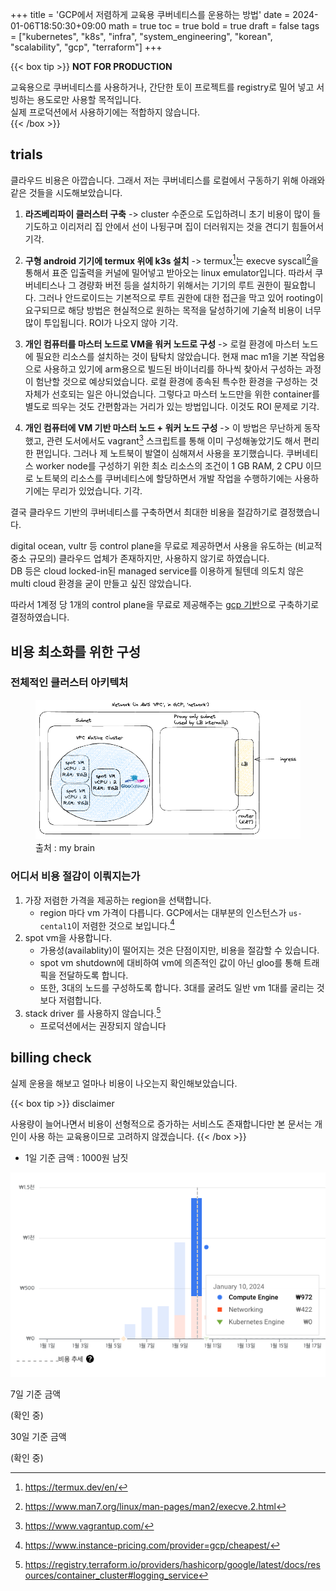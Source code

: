 +++
title = 'GCP에서 저렴하게 교육용 쿠버네티스를 운용하는 방법'
date = 2024-01-06T18:50:30+09:00
math = true
toc = true
bold = true
draft = false
tags = ["kubernetes", "k8s", "infra", "system_engineering", "korean", "scalability", "gcp", "terraform"]
+++

{{< box tip >}}
**NOT FOR PRODUCTION**

교육용으로 쿠버네티스를 사용하거나, 간단한 토이 프로젝트를 registry로 밀어 넣고 서빙하는 용도로만 사용할 목적입니다.  
실제 프로덕션에서 사용하기에는 적합하지 않습니다.  
{{< /box >}}

## trials

클라우드 비용은 아깝습니다. 그래서 저는 쿠버네티스를 로컬에서 구동하기 위해 아래와 같은 것들을 시도해보았습니다.

1. **라즈베리파이 클러스터 구축** -> cluster 수준으로 도입하려니 초기 비용이 많이 들기도하고 이리저리 집 안에서 선이 나뒹구며 집이 더러워지는 것을 견디기 힘들어서 기각.

2. **구형 android 기기에 termux 위에 k3s 설치** -> termux[^1]는 execve syscall[^2]을 통해서 표준 입출력을 커널에 밀어넣고 받아오는 linux emulator입니다. 따라서 쿠버네티스나 그 경량화 버전 등을 설치하기 위해서는 기기의 루트 권한이 필요합니다. 그러나 안드로이드는 기본적으로 루트 권한에 대한 접근을 막고 있어 rooting이 요구되므로 해당 방법은 현실적으로 원하는 목적을 달성하기에 기술적 비용이 너무 많이 투입됩니다. ROI가 나오지 않아 기각.

3. **개인 컴퓨터를 마스터 노드로 VM을 워커 노드로 구성** -> 로컬 환경에 마스터 노드에 필요한 리소스를 설치하는 것이 탐탁치 않았습니다. 현재 mac m1을 기본 작업용으로 사용하고 있기에 arm용으로 빌드된 바이너리를 하나씩 찾아서 구성하는 과정이 험난할 것으로 예상되었습니다. 로컬 환경에 종속된 특수한 환경을 구성하는 것 자체가 선호되는 일은 아니었습니다. 그렇다고 마스터 노드만을 위한 container를 별도로 띄우는 것도 간편함과는 거리가 있는 방법입니다. 이것도 ROI 문제로 기각.

4. **개인 컴퓨터에 VM 기반 마스터 노드 + 워커 노드 구성** -> 이 방법은 무난하게 동작했고, 관련 도서에서도 vagrant[^3] 스크립트를 통해 이미 구성해놓았기도 해서 편리한 편입니다. 그러나 제 노트북이 발열이 심해져서 사용을 포기했습니다. 쿠버네티스 worker node를 구성하기 위한 최소 리소스의 조건이 1 GB RAM, 2 CPU 이므로 노트북의 리소스를 쿠버네티스에 할당하면서 개발 작업을 수행하기에는 사용하기에는 무리가 있었습니다. 기각.

[^1]: https://termux.dev/en/
[^2]: https://www.man7.org/linux/man-pages/man2/execve.2.html
[^3]: https://www.vagrantup.com/

결국 클라우드 기반의 쿠버네티스를 구축하면서 최대한 비용을 절감하기로 결정했습니다.

digital ocean, vultr 등 control plane을 무료로 제공하면서 사용을 유도하는 (비교적 중소 규모의) 클라우드 업체가 존재하지만, 사용하지 않기로 하였습니다.  
DB 등은 cloud locked-in된 managed service를 이용하게 될텐데 의도치 않은 multi cloud 환경을 굳이 만들고 싶진 않았습니다.

따라서 1계정 당 1개의 control plane을 무료로 제공해주는 <u>gcp 기반</u>으로 구축하기로 결정하였습니다.

## 비용 최소화를 위한 구성

### 전체적인 클러스터 아키텍처

<figure>
<img src="./gcp_gke.png" alt="gcp k8s cluster">
<figcaption>출처 : my brain</figcaption>
</figure>

### 어디서 비용 절감이 이뤄지는가

1. 가장 저렴한 가격을 제공하는 region을 선택합니다.
    - region 마다 vm 가격이 다릅니다. GCP에서는 대부분의 인스턴스가 `us-cental1`이 저렴한 것으로 보입니다.[^4]
2. spot vm을 사용합니다.
    - 가용성(availablity)이 떨어지는 것은 단점이지만, 비용을 절감할 수 있습니다.
    - spot vm shutdown에 대비하여 vm에 의존적인 값이 아닌 gloo를 통해 트래픽을 전달하도록 합니다.
    - 또한, 3대의 노드를 구성하도록 합니다. 3대를 굴려도 일반 vm 1대를 굴리는 것보다 저렴합니다.
3. stack driver 를 사용하지 않습니다.[^5]
    - 프로덕션에서는 권장되지 않습니다

[^4]: https://www.instance-pricing.com/provider=gcp/cheapest/
[^5]: https://registry.terraform.io/providers/hashicorp/google/latest/docs/resources/container_cluster#logging_service

## billing check

실제 운용을 해보고 얼마나 비용이 나오는지 확인해보았습니다.

{{< box tip >}}
disclaimer

사용량이 늘어나면서 비용이 선형적으로 증가하는 서비스도 존재합니다만 본 문서는 개인이 사용 하는 교육용이므로 고려하지 않겠습니다.
{{< /box >}}

-   1일 기준 금액 : 1000원 남짓

<img src="./first_day.png" alt="first day" />

7일 기준 금액

(확인 중)

30일 기준 금액

(확인 중)
